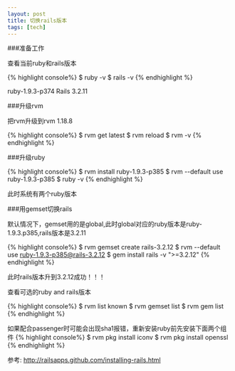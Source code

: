 ```yaml
---
layout: post
title: 切换rails版本
tags: [tech]
---
```


###准备工作

查看当前ruby和rails版本



{% highlight console%}
$ ruby -v
$ rails -v
{% endhighlight %}

ruby-1.9.3-p374
Rails 3.2.11

###升级rvm

把rvm升级到rvm 1.18.8 

{% highlight console%}
$ rvm get latest
$ rvm reload
$ rvm -v
{% endhighlight %}

###升级ruby

{% highlight console%}
$ rvm install ruby-1.9.3-p385
$ rvm --default use ruby-1.9.3-p385
$ ruby -v
{% endhighlight %}

此时系统有两个ruby版本

###用gemset切换rails

默认情况下，gemset用的是global,此时global对应的ruby版本是ruby-1.9.3.p385,rails版本是3.2.11

{% highlight console%}
$ rvm gemset create rails-3.2.12
$ rvm --default use ruby-1.9.3-p385@rails-3.2.12
$ gem install rails -v ">=3.2.12"
{% endhighlight %}

此时rails版本升到3.2.12成功！！！

查看可选的ruby and rails版本

{% highlight console%}
$ rvm list known
$ rvm gemset list
$ rvm gem list
{% endhighlight %}

如果配合passenger时可能会出现sha1报错，重新安装ruby前先安装下面两个组件
{% highlight console%}
$ rvm pkg install iconv
$ rvm pkg install openssl
{% endhighlight %}

参考:
<http://railsapps.github.com/installing-rails.html>
